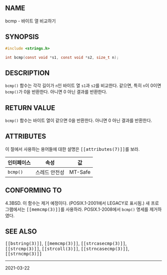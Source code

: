## NAME

bcmp - 바이트 열 비교하기

## SYNOPSIS

```c
#include <strings.h>

int bcmp(const void *s1, const void *s2, size_t n);
```

## DESCRIPTION

`bcmp()` 함수는 각각 길이가 `n`인 바이트 열 `s1`과 `s2`를 비교한다. 같으면, 특히 `n`이 0이면 `bcmp()`가 0을 반환한다. 아니면 0 아닌 결과를 반환한다.

## RETURN VALUE

`bcmp()` 함수는 바이트 열이 같으면 0을 반환한다. 아니면 0 아닌 결과를 반환한다.

## ATTRIBUTES

이 절에서 사용하는 용어들에 대한 설명은 <tt>[[attributes(7)]]</tt>를 보라.

| 인터페이스 | 속성 | 값 |
| --- | --- | --- |
| `bcmp()` | 스레드 안전성 | MT-Safe |

## CONFORMING TO

4.3BSD. 이 함수는 제거 예정이다. (POSIX.1-2001에서 LEGACY로 표시됨.) 새 프로그램에서는 <tt>[[memcmp(3)]]</tt>를 사용하라. POSIX.1-2008에서 `bcmp()` 명세를 제거하였다.

## SEE ALSO

<tt>[[bstring(3)]]</tt>, <tt>[[memcmp(3)]]</tt>, <tt>[[strcasecmp(3)]]</tt>, <tt>[[strcmp(3)]]</tt>, <tt>[[strcoll(3)]]</tt>, <tt>[[strncasecmp(3)]]</tt>, <tt>[[strncmp(3)]]</tt>

----

2021-03-22
